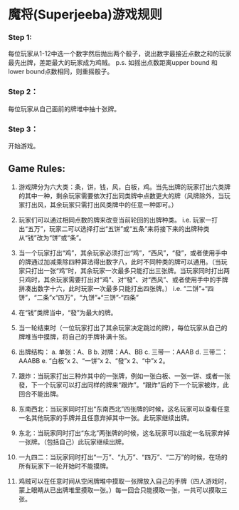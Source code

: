 # 魔将(Superjeeba)游戏规则
### Step 1:
每位玩家从1-12中选一个数字然后抛出两个骰子，说出数字最接近点数之和的玩家最先出牌，差距最大的玩家成为鸡贼。
p.s. 如摇出点数距离upper bound 和lower bound点数相同，则重摇骰子。

### Step 2：
每位玩家从自己面前的牌堆中抽十张牌。

### Step 3：
开始游戏。

## Game Rules:

1.	游戏牌分为六大类：条，饼，钱，风，白板，鸡。当先出牌的玩家打出六类牌的其中一种，剩余玩家需要依次打出同类牌中点数更大的牌（风牌除外，当玩家打出风，其余玩家只需打出风类牌中的任意一种即可。）

2.	玩家们可以通过相同点数的牌来改变当前轮回的出牌种类。
i.e. 玩家一打出“五万”，玩家二可以选择打出“五饼”或“五条”来将接下来的出牌种类从“钱”改为“饼”或“条”。

3.	当一个玩家打出“鸡”，其余玩家必须打出“鸡”，“西风”，“發”，或者使用手中的牌通过加减乘除四种算法得出数字八，此时不同种类的牌可以通用。（当玩家只打出一张“鸡”时，其余玩家一次最多只能打出三张牌。当玩家同时打出两只鸡时，其余玩家需要打出对“鸡”、对“發”、对“西风”、或者使用手中的手牌拼凑出数字十六，此时玩家一次最多只能打出四张牌。）
i.e. “二饼”+“四饼”，“二条”x“四万”，“九饼”+“三饼”-“四条”

4.	在“钱”类牌当中，“發”为最大的牌。

5.	当一轮结束时（一位玩家打出了其余玩家决定跳过的牌），每位玩家从自己的牌堆当中摸牌，将自己的手牌补满十张。

6.	出牌结构：
a.	单张：A、B
b.	对牌：AA、BB
c.	三带一：AAAB
d.	三带二：AAABB
e.	“白板”x 2、“一饼”x 2、“發”x 2、“中”x 2。

7.	跟炸：当玩家打出三种炸其中的一张牌，例如一张白板、一张一饼、或者一张發，下一个玩家可以打出同样的牌来“跟炸”。“跟炸”后的下一个玩家被炸，此回合不能出牌。

8.	东南西北：当玩家同时打出“东南西北”四张牌的时候，这名玩家可以查看任意一名其他玩家的手牌并且任意弃掉其中一张。此玩家继续出牌。

9.	东北：当玩家同时打出“东北”两张牌的时候，这名玩家可以指定一名玩家弃掉一张牌。（包括自己）此玩家继续出牌。

10.	一九四二：当玩家同时打出“一万”、“九万”、“四万”、“二万”的时候，在场的所有玩家下一轮开始时不能摸牌。

11.	鸡贼可以在任意时间从空闲牌堆中摸取一张牌放入自己的手牌（四人游戏时，蒙上眼睛从已出牌堆里摸取一张。）每一回合只能摸取一张，一共可以摸取三张。
